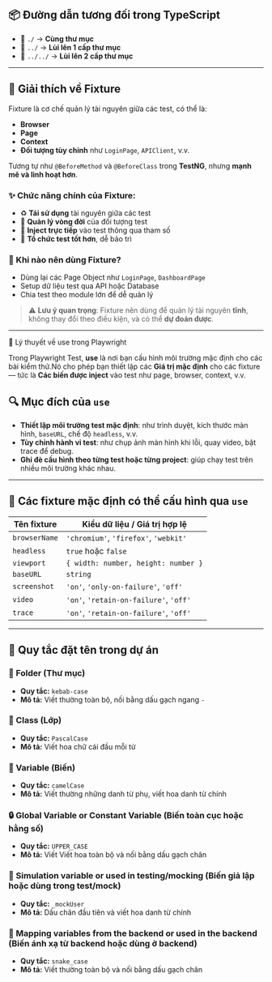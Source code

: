 ## 📦 Đường dẫn tương đối trong TypeScript

- 📄 `./` → **Cùng thư mục**
- 📁 `../` → **Lùi lên 1 cấp thư mục**
- 📂 `../../` → **Lùi lên 2 cấp thư mục**

---

## 🔧 Giải thích về Fixture

Fixture là cơ chế quản lý tài nguyên giữa các test, có thể là:

- **Browser**
- **Page**
- **Context**
- **Đối tượng tùy chỉnh** như `LoginPage`, `APIClient`, v.v.

Tương tự như `@BeforeMethod` và `@BeforeClass` trong **TestNG**, nhưng **mạnh mẽ và linh hoạt hơn**.

### ✨ Chức năng chính của Fixture:

- ♻️ **Tái sử dụng** tài nguyên giữa các test
- 🔄 **Quản lý vòng đời** của đối tượng test
- 💉 **Inject trực tiếp** vào test thông qua tham số
- 🧩 **Tổ chức test tốt hơn**, dễ bảo trì

### 📌 Khi nào nên dùng Fixture?

- Dùng lại các Page Object như `LoginPage`, `DashboardPage`
- Setup dữ liệu test qua API hoặc Database
- Chia test theo module lớn để dễ quản lý

> ⚠️ **Lưu ý quan trọng**: Fixture nên dùng để quản lý tài nguyên **tĩnh**, không thay đổi theo điều kiện, và có thể **dự đoán được**.

---

🧠 Lý thuyết về use trong Playwright

Trong Playwright Test, **use** là nơi bạn cấu hình môi trường mặc định cho các bài kiểm thử.Nó cho phép bạn thiết lập các **Giá trị mặc định** cho các fixture — tức là **Các biến được inject** vào test như page, browser, context, v.v.

## 🔍 Mục đích của `use`

- **Thiết lập môi trường test mặc định**: như trình duyệt, kích thước màn hình, `baseURL`, chế độ `headless`, v.v.
- **Tùy chỉnh hành vi test**: như chụp ảnh màn hình khi lỗi, quay video, bật trace để debug.
- **Ghi đè cấu hình theo từng test hoặc từng project**: giúp chạy test trên nhiều môi trường khác nhau.

---

## 🧩 Các fixture mặc định có thể cấu hình qua `use`

| Tên fixture    | Kiểu dữ liệu / Giá trị hợp lệ         |
| --------------- | -------------------------------------------- |
| `browserName` | `'chromium'`, `'firefox'`, `'webkit'`  |
| `headless`    | `true` hoặc `false`                     |
| `viewport`    | `{ width: number, height: number }`        |
| `baseURL`     | `string`                                   |
| `screenshot`  | `'on'`, `'only-on-failure'`, `'off'`   |
| `video`       | `'on'`, `'retain-on-failure'`, `'off'` |
| `trace`       | `'on'`, `'retain-on-failure'`, `'off'` |

---

## 🧠 Quy tắc đặt tên trong dự án

### 📁 Folder (Thư mục)

- **Quy tắc:** `kebab-case`
- **Mô tả:** Viết thường toàn bộ, nối bằng dấu gạch ngang `-`

### 🧱 Class (Lớp)

- **Quy tắc:** `PascalCase`
- **Mô tả:** Viết hoa chữ cái đầu mỗi từ

### 🧮 Variable (Biến)

- **Quy tắc:** `camelCase`
- **Mô tả:** Viết thường những danh từ phụ, viết hoa danh từ chính

### 🔒 Global Variable or Constant Variable (Biến toàn cục hoặc hằng số)

- **Quy tắc:** `UPPER_CASE`
- **Mô tả:** Viết Viết hoa toàn bộ và nối bằng dấu gạch chân

### 🧪 Simulation variable or used in testing/mocking (Biến giả lập hoặc dùng trong test/mock)

- **Quy tắc:** `_mockUser`
- **Mô tả:** Dấu chân đầu tiên và viết hoa danh từ chính

### 🔁 Mapping variables from the backend or used in the backend (Biến ánh xạ từ backend hoặc dùng ở backend)

- **Quy tắc:** `snake_case`
- **Mô tả:** Viết thường toàn bộ và nối bằng dấu gạch chân
